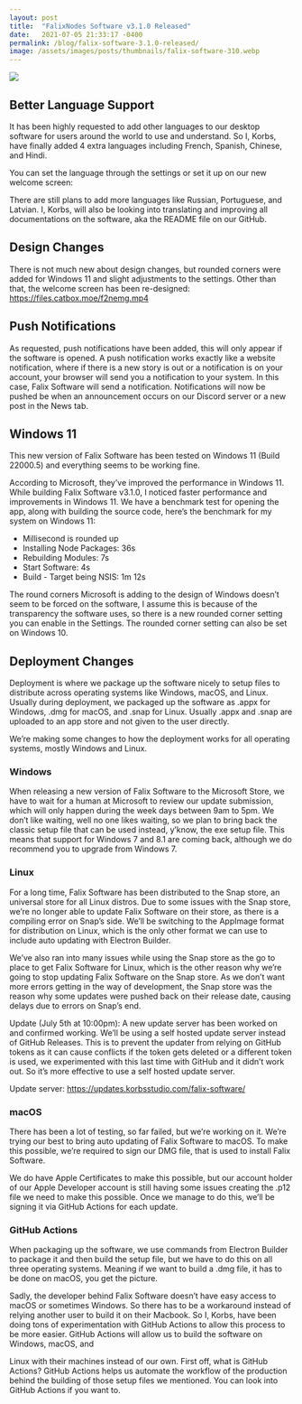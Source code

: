 ```yaml
---
layout: post
title:  "FalixNodes Software v3.1.0 Released"
date:   2021-07-05 21:33:17 -0400
permalink: /blog/falix-software-3.1.0-released/
image: /assets/images/posts/thumbnails/falix-software-310.webp
---
```


<img id="thumbnail" src="{{page.image}}">

## <i class="fa-duotone fa-language"></i> Better Language Support
It has been highly requested to add other languages to our desktop software for users around the world to use and understand. So I, Korbs, have finally added 4 extra languages including French, Spanish, Chinese, and Hindi.

You can set the language through the settings or set it up on our new welcome screen:

There are still plans to add more languages like Russian, Portuguese, and Latvian. I, Korbs, will also be looking into translating and improving all documentations on the software, aka the README file on our GitHub.

## <i class="fa-duotone fa-vector-polygon"></i> Design Changes
There is not much new about design changes, but rounded corners were added for Windows 11 and slight adjustments to the settings. Other than that, the welcome screen has been re-designed:
https://files.catbox.moe/f2nemg.mp4

## <i class="fa-duotone fa-bell-on"></i> Push Notifications
As requested, push notifications have been added, this will only appear if the software is opened. A push notification works exactly like a website notification, where if there is a new story is out or a notification is on your account, your browser will send you a notification to your system. In this case, Falix Software will send a notification.
Notifications will now be pushed be when an announcement occurs on our Discord server or a new post in the News tab.

## <i class="fa-duotone fa-flask"></i> Windows 11
This new version of Falix Software has been tested on Windows 11 (Build 22000.5) and everything seems to be working fine.

According to Microsoft, they’ve improved the performance in Windows 11. While building Falix Software v3.1.0, I noticed faster performance and improvements in Windows 11. We have a benchmark test for opening the app, along with building the source code, here’s the benchmark for my system on Windows 11:

- Millisecond is rounded up
- Installing Node Packages: 36s
- Rebuilding Modules: 7s
- Start Software: 4s
- Build - Target being NSIS: 1m 12s

The round corners Microsoft is adding to the design of Windows doesn’t seem to be forced on the software, I assume this is because of the transparency the software uses, so there is a new rounded corner setting you can enable in the Settings. The rounded corner setting can also be set on Windows 10.

## <i class="fa-duotone fa-conveyor-belt"></i> Deployment Changes
Deployment is where we package up the software nicely to setup files to distribute across operating systems like Windows, macOS, and Linux. Usually during deployment, we packaged up the software as .appx for Windows, .dmg for macOS, and .snap for Linux. Usually .appx and .snap are uploaded to an app store and not given to the user directly.

We’re making some changes to how the deployment works for all operating systems, mostly Windows and Linux.

### Windows

When releasing a new version of Falix Software to the Microsoft Store, we have to wait for a human at Microsoft to review our update submission, which will only happen during the week days between 9am to 5pm. We don’t like waiting, well no one likes waiting, so we plan to bring back the classic setup file that can be used instead, y’know, the exe setup file. This means that support for Windows 7 and 8.1 are coming back, although we do recommend you to upgrade from Windows 7.

### Linux
For a long time, Falix Software has been distributed to the Snap store, an universal store for all Linux distros. Due to some issues with the Snap store, we’re no longer able to update Falix Software on their store, as there is a compiling error on Snap’s side. We’ll be switching to the AppImage format for distribution on Linux, which is the only other format we can use to include auto updating with Electron Builder.

We’ve also ran into many issues while using the Snap store as the go to place to get Falix Software for Linux, which is the other reason why we’re going to stop updating Falix Software on the Snap store. As we don’t want more errors getting in the way of development, the Snap store was the reason why some updates were pushed back on their release date, causing delays due to errors on Snap’s end.

Update (July 5th at 10:00pm): A new update server has been worked on and confirmed working. We’ll be using a self hosted update server instead of GitHub Releases. This is to prevent the updater from relying on GitHub tokens as it can cause conflicts if the token gets deleted or a different token is used, we experimented with this last time with GitHub and it didn’t work out. So it’s more effective to use a self hosted update server.

Update server: https://updates.korbsstudio.com/falix-software/

### macOS
There has been a lot of testing, so far failed, but we’re working on it. We’re trying our best to bring auto updating of Falix Software to macOS. To make this possible, we’re required to sign our DMG file, that is used to install Falix Software.

We do have Apple Certificates to make this possible, but our account holder of our Apple Developer account is still having some issues creating the .p12 file we need to make this possible.
Once we manage to do this, we’ll be signing it via GitHub Actions for each update.

### GitHub Actions
When packaging up the software, we use commands from Electron Builder to package it and then build the setup file, but we have to do this on all three operating systems. Meaning if we want to build a .dmg file, it has to be done on macOS, you get the picture.

Sadly, the developer behind Falix Software doesn’t have easy access to macOS or sometimes Windows. So there has to be a workaround instead of relying another user to build it on their Macbook.
So I, Korbs, have been doing tons of experimentation with GitHub Actions to allow this process to be more easier. GitHub Actions will allow us to build the software on Windows, macOS, and 

Linux with their machines instead of our own. First off, what is GitHub Actions?
GitHub Actions helps us automate the workflow of the production behind the building of those setup files we mentioned. You can look into GitHub Actions if you want to.